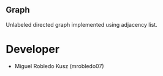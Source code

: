 ## Graph
Unlabeled directed graph implemented using adjacency list.

# Developer
- Miguel Robledo Kusz (mrobledo07)
